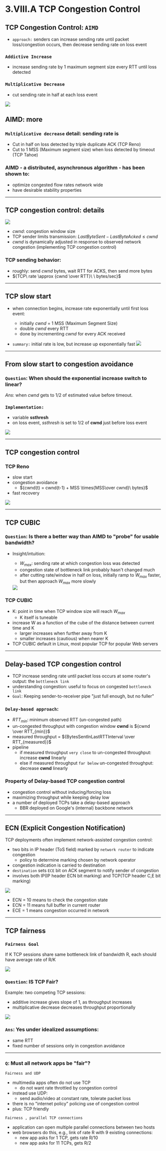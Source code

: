 # 3.VIII.A TCP Congestion Control

## TCP Congestion Control: `AIMD`
* `approach:` senders can increase sending rate until packet loss/congestion occurs, then decrease sending rate on loss event
### `Addictive Increase`
* increase sending rate by 1 maximum segment size every RTT until loss detected
### `Multiplicative Decrease`
* cut sending rate in half at each loss event

<img src="imgs/TCP_congestion_control_AIMD.png">

## AIMD: more

### `Multiplicative decrease` detail: sending rate is
* Cut in half on loss detected by triple duplicate ACK (TCP Reno)
* Cut to 1 MSS (Maximum segment size) when loss detected by timeout (TCP Tahoe)

### AIMD - a distributed, asynchronous algorithm - has been shown to:
* optimize congested flow rates network wide
* have desirable stability properties

---
## TCP congestion control: details

<img src="imgs/TCP_congestion_control_cwnd.png">

* ${cwnd}$: congestion window size
* TCP sender limits transmission: ${LastByteSent - LastByteAcked \leq cwnd}$
* ${cwnd}$ is dynamically adjusted in response to observed network congestion (implementing TCP congestion control)

### TCP sending behavior:

* roughly: send ${cwnd}$ bytes, wait RTT for ACKS, then send more bytes
* ${TCP\ rate \approx {cwnd \over RTT}\
 \ bytes/sec}$

 ---
 ## TCP slow start
 * when connection begins, increase rate exponentially until first loss event:
    * initially *cwnd* = 1 MSS (Maximum Segment Size)
    * double *cwnd* every RTT
    * done by incrementing *cwnd* for every ACK received

* `summary:` initial rate is low, but increase up exponentially fast
    <img src="imgs/TCP_slow_start.png">

---
## From slow start to congestion avoidance

### `Question`: When should the exponential increase switch to linear?

*Ans*: when *cwnd* gets to 1/2 of estimated value before timeout.

### `Implementation:`
* variable **ssthresh**
* on loss event, *ssthresh* is set to 1/2 of **cwnd** just before loss event

<img src="imgs/ssthresh.png">


---
## TCP congestion control


### TCP Reno
* slow start
* congestion avoidance
    * ${cwnd(t) = cwnd(t-1) + MSS \times{MSS\over cwnd}\ bytes}$
* fast recovery

<img src="imgs/tcp_congestion_control_flow.png">

---
## TCP CUBIC

### `Question`: Is there a better way than AIMD to "probe" for usable bandwidth?

* Insight/intuition:
    * ${W_{max}}$: sending rate at which congestion loss was detected
    * congestion state of bottleneck link probably hasn't changed much
    * after cutting rate/window in half on loss, initially ramp to ${W_{max}}$ faster, but then approach ${W_{max}}$ more slowly

    <img src="imgs/TCP_CUBIC.png">

### TCP CUBIC
* K: point in time when TCP window size will reach ${W_{max}}$
    * K itself is tuneable
* increase W as a function of the cube of the distance between current time and K
    * larger increases when further away from K
    * smaller increases (cautious) when nearer K
* TCP CUBIC default in Linux, most popular TCP for popular Web servers

---
## Delay-based TCP congestion control

* TCP increase sending rate until packet loss occurs at some router's output: the `bottleneck link`
* understanding congestion: useful to focus on congested `bottleneck link`
* `Goal`: Keeping sender-to-receiver pipe "just full enough, but no fuller"

### `Delay-based approach`:
* ${RTT_{min}}$: minimum observed RTT (un-congested path)
* un-congested throughput with congestion window **cwnd** is ${cwnd \over RTT_{min}}$
* measured throughput = ${BytesSentInLastRTTInterval \over RTT_{measured}}$
* pipeline
    * if measured throughput `very close` to un-congested throughput: increase **cwnd** linearly
    * else if measured throughput `far below` un-congested throughput: decrease **cwnd** linearly
### Property of Delay-based TCP congestion control
* congestion control without inducing/forcing loss
* maximizing throughput while keeping delay low
* a number of deployed TCPs take a delay-based approach
    * BBR deployed on Google's (internal) backbone network
---
## ECN (Explicit Congestion Notification)

TCP deployments often implement network-assisted congestion control:
* two bits in IP header (ToS field) marked by `network router` to indicate congestion
    * policy to determine marking chosen by network operator
* congestion indication is carried to destination
* `destination` sets `ECE` bit on ACK segment to notify sender of congestion
* involves both IP(IP header ECN bit marking) and TCP(TCP header C,E bit marking)


<img src="imgs/TCP_congestion_control_ECN.png">

* ECN = 10 means to check the congestion state
* ECN = 11 means full buffer in current router
* ECE = 1 means congestion occurred in network

---
## TCP fairness

### `Fairness Goal`
If K TCP sessions share same bottleneck link of bandwidth R, each should have average rate of R/K

<img src="imgs/TCP_fairness.png">

### `Question`: IS TCP Fair?

Example: two competing TCP sessions:
* additive increase gives slope of 1, as throughput increases
* multiplicative decrease decreases throughput proportionally

<img src="imgs/TCP_fairness2.png">

### `Ans`: Yes under idealized assumptions:
* same RTT
* fixed number of sessions only in congestion avoidance

---
### `Q`: Must all network apps be "fair"?

`Fairness and UDP`
* multimedia apps often do not use TCP
    * do not want rate throttled by congestion control
* instead use UDP:
    * send audio/video at constant rate, tolerate packet loss
* there is no "internet policy" policing use of congestion control
* plus: TCP friendly

`Fairness , parallel TCP connections`
* application can open multiple parallel connections between two hosts
* web browsers do this, e.g., link of rate R with 9 existing connections:
    * new app asks for 1 TCP, gets rate R/10
    * new app asks for 11 TCPs, gets R/2

